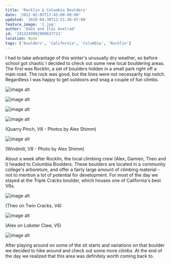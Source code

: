 ```yaml
---
title: 'Rocklin & Columbia Boulders'
date: '2012-02-05T17:45:00-08:00'
updated: '2020-04-30T12:51:36-07:00'
feature_image: '1.jpg'
author: 'Eden and Itai Axelrad'
id: '1913249902880637721'
location: None
tags: ['boulders', 'California', 'Columbia', 'Rocklin']
---
```

I had to take advantage of this winter's unusually dry weather, so before school got chaotic I decided to check out some new local bouldering areas. The first was Rocklin, a set of boulders hidden in a small park right off a main road. The rock was good, but the lines were not necessarily top notch. Regardless I was happy to get outdoors and snag a couple of fun climbs.

![image alt](/images/1.jpg)

![image alt](/images/2.jpg)

![image alt](/images/3.jpg)

![image alt](/images/4.jpg)

(Quarry Pinch, V8 - Photos by Alex Shimm)

![image alt](/images/5.jpg)

(Windmill, V8 - Photo by Alex Shimm)

About a week after Rocklin, the local climbing crew (Alex, Damien, Theo and I) headed to Columbia Boulders. These boulders are located in a community college's arboretum, and offer a fairly large amount of climbing material - not to mention a lot of potential for development. For most of the day we stayed at the Triple Cracks boulder, which houses one of California's best V6s.

![image alt](/images/6.jpg)

(Theo on Twin Cracks, V4)

![image alt](/images/7.jpg)

(Alex on Lobster Claw, V5)

![image alt](/images/8.jpg)

After playing around on some of the sit starts and variations on that boulder we decided to hike around and check out some more climbs. At the end of the day we realized that this area was definitely worth coming back to.
